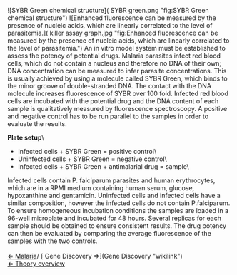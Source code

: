 ![SYBR Green chemical
structure]( SYBR green.png "fig:SYBR Green chemical structure")
![Enhanced fluorescence can be measured by the presence of nucleic
acids, which are linearly correlated to the level of
parasitemia.]( killer assay graph.jpg "fig:Enhanced fluorescence can be measured by the presence of nucleic acids, which are linearly correlated to the level of parasitemia.")
An in vitro model system must be established to assess the potency of
potential drugs. Malaria parasites infect red blood cells, which do not
contain a nucleus and therefore no DNA of their own; DNA concentration
can be measured to infer parasite concentrations. This is usually
achieved by using a molecule called SYBR Green, which binds to the minor
groove of double-stranded DNA. The contact with the DNA molecule
increases fluorescence of SYBR over 100 fold. Infected red blood cells
are incubated with the potential drug and the DNA content of each sample
is qualitatively measured by fluorescence spectroscopy. A positive and
negative control has to be run parallel to the samples in order to
evaluate the results.

**Plate setup**\

-   Infected cells + SYBR Green = positive control\
-   Uninfected cells + SYBR Green = negative control\
-   Infected cells + SYBR Green + antimalarial drug = sample\

Infected cells contain P. falciparum parasites and human erythrocytes,
which are in a RPMI medium containing human serum, glucose, hypoxanthine
and gentamicin. Uninfected cells and infected cells have a similar
composition, however the infected cells do not contain P.falciparum. To
ensure homogeneous incubation conditions the samples are loaded in a
96-well microplate and incubated for 48 hours. Several replicas for each
sample should be obtained to ensure consistent results. The drug potency
can then be evaluated by comparing the average fluorescence of the
samples with the two controls.\
\
 [ ⇐ Malaria](Malaria "wikilink")/ [ Gene Discovery
⇒](Gene Discovery "wikilink")\
[ ⇐ Theory overview](PlantLab "wikilink")

